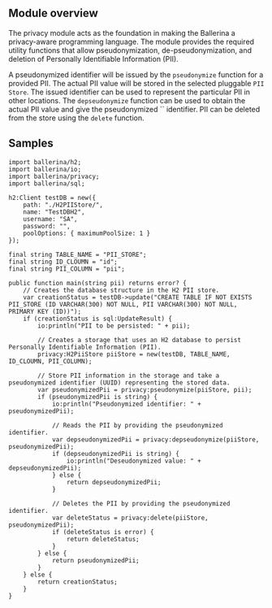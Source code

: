 ## Module overview

The privacy module acts as the foundation in making the Ballerina a privacy-aware programming
 language. The module provides the required utility functions
 that allow pseudonymization, de-pseudonymization, and deletion of
 Personally Identifiable Information (PII).

A pseudonymized identifier will be issued by the `pseudonymize` function
 for a provided PII. The actual PII value will be stored in the selected
 pluggable `PII Store`. The issued identifier can be used to represent
 the particular PII in other locations. The `depseudonymize` function
 can be used to obtain the actual PII value and give the pseudonymized
`` 
 identifier. PII can be deleted from the store using the `delete`
 function.

## Samples

```ballerina
import ballerina/h2;
import ballerina/io;
import ballerina/privacy;
import ballerina/sql;

h2:Client testDB = new({
    path: "./H2PIIStore/",
    name: "TestDBH2",
    username: "SA",
    password: "",
    poolOptions: { maximumPoolSize: 1 }
});

final string TABLE_NAME = "PII_STORE";
final string ID_CLOUMN = "id";
final string PII_COLUMN = "pii";

public function main(string pii) returns error? {
    // Creates the database structure in the H2 PII store.
    var creationStatus = testDB->update("CREATE TABLE IF NOT EXISTS PII_STORE (ID VARCHAR(300) NOT NULL, PII VARCHAR(300) NOT NULL, PRIMARY KEY (ID))");
    if (creationStatus is sql:UpdateResult) {
        io:println("PII to be persisted: " + pii);

        // Creates a storage that uses an H2 database to persist Personally Identifiable Information (PII).
        privacy:H2PiiStore piiStore = new(testDB, TABLE_NAME, ID_CLOUMN, PII_COLUMN);

        // Store PII information in the storage and take a pseudonymized identifier (UUID) representing the stored data.
        var pseudonymizedPii = privacy:pseudonymize(piiStore, pii);
        if (pseudonymizedPii is string) {
            io:println("Pseudonymized identifier: " + pseudonymizedPii);

            // Reads the PII by providing the pseudonymized identifier.
            var depseudonymizedPii = privacy:depseudonymize(piiStore, pseudonymizedPii);
            if (depseudonymizedPii is string) {
                io:println("Deseudonymized value: " + depseudonymizedPii);
            } else {
                return depseudonymizedPii;
            }

            // Deletes the PII by providing the pseudonymized identifier.
            var deleteStatus = privacy:delete(piiStore, pseudonymizedPii);
            if (deleteStatus is error) {
                return deleteStatus;
            }
        } else {
            return pseudonymizedPii;
        }
    } else {
        return creationStatus;
    }
}
```
